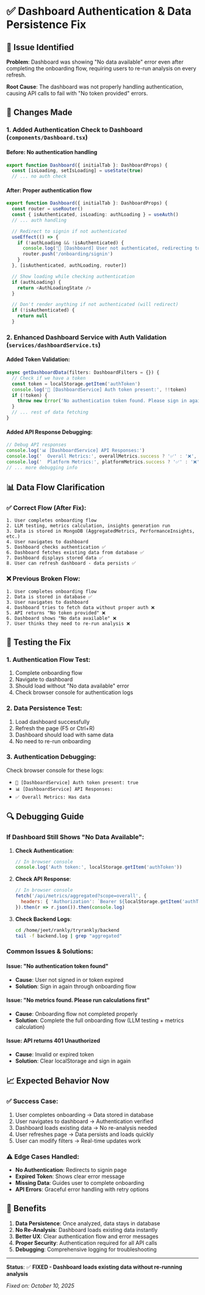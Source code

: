 # ✅ Dashboard Authentication & Data Persistence Fix

## 🎯 Issue Identified

**Problem**: Dashboard was showing "No data available" error even after completing the onboarding flow, requiring users to re-run analysis on every refresh.

**Root Cause**: The dashboard was not properly handling authentication, causing API calls to fail with "No token provided" errors.

## 🔧 Changes Made

### 1. **Added Authentication Check to Dashboard** (`components/Dashboard.tsx`)

#### **Before**: No authentication handling
```typescript
export function Dashboard({ initialTab }: DashboardProps) {
  const [isLoading, setIsLoading] = useState(true)
  // ... no auth check
```

#### **After**: Proper authentication flow
```typescript
export function Dashboard({ initialTab }: DashboardProps) {
  const router = useRouter()
  const { isAuthenticated, isLoading: authLoading } = useAuth()
  // ... auth handling

  // Redirect to signin if not authenticated
  useEffect(() => {
    if (!authLoading && !isAuthenticated) {
      console.log('🚫 [Dashboard] User not authenticated, redirecting to signin')
      router.push('/onboarding/signin')
    }
  }, [isAuthenticated, authLoading, router])

  // Show loading while checking authentication
  if (authLoading) {
    return <AuthLoadingState />
  }

  // Don't render anything if not authenticated (will redirect)
  if (!isAuthenticated) {
    return null
  }
```

### 2. **Enhanced Dashboard Service with Auth Validation** (`services/dashboardService.ts`)

#### **Added Token Validation**:
```typescript
async getDashboardData(filters: DashboardFilters = {}) {
  // Check if we have a token
  const token = localStorage.getItem('authToken')
  console.log('🔑 [DashboardService] Auth token present:', !!token)
  if (!token) {
    throw new Error('No authentication token found. Please sign in again.')
  }
  // ... rest of data fetching
}
```

#### **Added API Response Debugging**:
```typescript
// Debug API responses
console.log('📊 [DashboardService] API Responses:')
console.log('  Overall Metrics:', overallMetrics.success ? '✅' : '❌', overallMetrics.data ? 'Has data' : 'No data')
console.log('  Platform Metrics:', platformMetrics.success ? '✅' : '❌', platformMetrics.data?.length || 0, 'items')
// ... more debugging info
```

## 📊 Data Flow Clarification

### ✅ **Correct Flow (After Fix)**:
```
1. User completes onboarding flow
2. LLM testing, metrics calculation, insights generation run
3. Data is stored in MongoDB (AggregatedMetrics, PerformanceInsights, etc.)
4. User navigates to dashboard
5. Dashboard checks authentication ✅
6. Dashboard fetches existing data from database ✅
7. Dashboard displays stored data ✅
8. User can refresh dashboard - data persists ✅
```

### ❌ **Previous Broken Flow**:
```
1. User completes onboarding flow
2. Data is stored in database ✅
3. User navigates to dashboard
4. Dashboard tries to fetch data without proper auth ❌
5. API returns "No token provided" ❌
6. Dashboard shows "No data available" ❌
7. User thinks they need to re-run analysis ❌
```

## 🧪 Testing the Fix

### **1. Authentication Flow Test**:
1. Complete onboarding flow
2. Navigate to dashboard
3. Should load without "No data available" error
4. Check browser console for authentication logs

### **2. Data Persistence Test**:
1. Load dashboard successfully
2. Refresh the page (F5 or Ctrl+R)
3. Dashboard should load with same data
4. No need to re-run onboarding

### **3. Authentication Debugging**:
Check browser console for these logs:
- `🔑 [DashboardService] Auth token present: true`
- `📊 [DashboardService] API Responses:`
- `✅ Overall Metrics: Has data`

## 🔍 Debugging Guide

### **If Dashboard Still Shows "No Data Available"**:

1. **Check Authentication**:
   ```javascript
   // In browser console
   console.log('Auth token:', localStorage.getItem('authToken'))
   ```

2. **Check API Response**:
   ```javascript
   // In browser console
   fetch('/api/metrics/aggregated?scope=overall', {
     headers: { 'Authorization': `Bearer ${localStorage.getItem('authToken')}` }
   }).then(r => r.json()).then(console.log)
   ```

3. **Check Backend Logs**:
   ```bash
   cd /home/jeet/rankly/tryrankly/backend
   tail -f backend.log | grep "aggregated"
   ```

### **Common Issues & Solutions**:

#### **Issue**: "No authentication token found"
- **Cause**: User not signed in or token expired
- **Solution**: Sign in again through onboarding flow

#### **Issue**: "No metrics found. Please run calculations first"
- **Cause**: Onboarding flow not completed properly
- **Solution**: Complete the full onboarding flow (LLM testing + metrics calculation)

#### **Issue**: API returns 401 Unauthorized
- **Cause**: Invalid or expired token
- **Solution**: Clear localStorage and sign in again

## 📈 Expected Behavior Now

### ✅ **Success Case**:
1. User completes onboarding → Data stored in database
2. User navigates to dashboard → Authentication verified
3. Dashboard loads existing data → No re-analysis needed
4. User refreshes page → Data persists and loads quickly
5. User can modify filters → Real-time updates work

### ⚠️ **Edge Cases Handled**:
- **No Authentication**: Redirects to signin page
- **Expired Token**: Shows clear error message
- **Missing Data**: Guides user to complete onboarding
- **API Errors**: Graceful error handling with retry options

## 🎯 Benefits

1. **Data Persistence**: Once analyzed, data stays in database
2. **No Re-Analysis**: Dashboard loads existing data instantly
3. **Better UX**: Clear authentication flow and error messages
4. **Proper Security**: Authentication required for all API calls
5. **Debugging**: Comprehensive logging for troubleshooting

---

**Status**: ✅ **FIXED - Dashboard loads existing data without re-running analysis**

*Fixed on: October 10, 2025*





